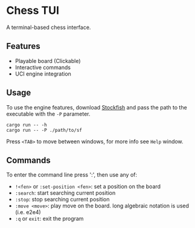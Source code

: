 # Chess TUI

A terminal-based chess interface.


## Features

* Playable board (Clickable)
* Interactive commands
* UCI engine integration


## Usage

To use the engine features, download [Stockfish](https://stockfishchess.org/download/) and pass the path to the executable with the `-P` parameter. 

```
cargo run -- -h
cargo run -- -P ./path/to/sf
```

Press `<TAB>` to move between windows, for more info see `Help` window.

## Commands

To enter the command line press ':', then use any of:

* `!<fen>` or `:set-position <fen>`: set a position on the board 
* `:search`: start searching current position
* `:stop`: stop searching current position
* `:move <move>`: play move on the board. long algebraic notation is used (i.e. e2e4)
* `:q` or `exit`: exit the program